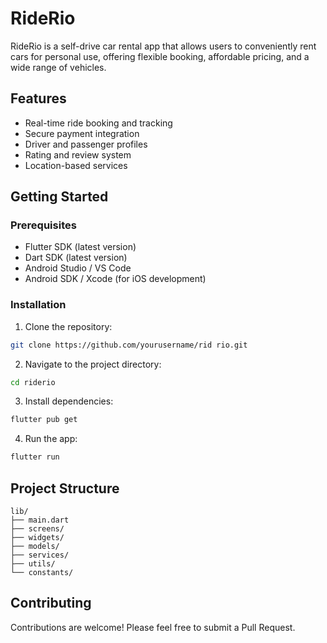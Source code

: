 # RideRio

RideRio is a self-drive car rental app that allows users to conveniently rent cars for personal use, offering flexible booking, affordable pricing, and a wide range of vehicles.

## Features

- Real-time ride booking and tracking
- Secure payment integration
- Driver and passenger profiles
- Rating and review system
- Location-based services

## Getting Started

### Prerequisites

- Flutter SDK (latest version)
- Dart SDK (latest version)
- Android Studio / VS Code
- Android SDK / Xcode (for iOS development)

### Installation

1. Clone the repository:
```bash
git clone https://github.com/yourusername/rid rio.git
```

2. Navigate to the project directory:
```bash
cd riderio
```

3. Install dependencies:
```bash
flutter pub get
```

4. Run the app:
```bash
flutter run
```

## Project Structure

```
lib/
├── main.dart
├── screens/
├── widgets/
├── models/
├── services/
├── utils/
└── constants/
```

## Contributing

Contributions are welcome! Please feel free to submit a Pull Request.
